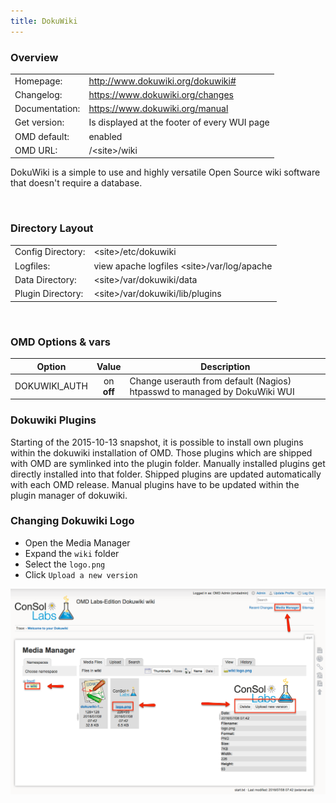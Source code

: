 ```yaml
---
title: DokuWiki
---
```

<style>
  thead th:empty {
    border: thin solid red !important;
    display: none;
  }
</style>
### Overview

|||
|---|---|
|Homepage:|http://www.dokuwiki.org/dokuwiki#|
|Changelog:|https://www.dokuwiki.org/changes|
|Documentation:|https://www.dokuwiki.org/manual|
|Get version:|Is displayed at the footer of every WUI page|
|OMD default:|enabled|
|OMD URL:|/&lt;site&gt;/wiki|

DokuWiki is a simple to use and highly versatile Open Source wiki software that doesn't require a database.

&#x205F;
### Directory Layout

|||
|---|---|
|Config Directory:|&lt;site&gt;/etc/dokuwiki|
|Logfiles:|view apache logfiles &lt;site&gt;/var/log/apache|
|Data Directory:|&lt;site&gt;/var/dokuwiki/data|
|Plugin Directory:|&lt;site&gt;/var/dokuwiki/lib/plugins|

&#x205F;

### OMD Options & vars
| Option | Value | Description |
| ------ |:-----:| ----------- |
| DOKUWIKI_AUTH | on <br> **off** | Change userauth from default (Nagios) htpasswd to managed by DokuWiki WUI |

### Dokuwiki Plugins
Starting of the 2015-10-13 snapshot, it is possible to install own plugins
within the dokuwiki installation of OMD. Those plugins which are shipped
with OMD are symlinked into the plugin folder. Manually installed plugins
get directly installed into that folder. Shipped plugins are updated
automatically with each OMD release. Manual plugins have to be updated
within the plugin manager of dokuwiki.

### Changing Dokuwiki Logo

  * Open the Media Manager
  * Expand the `wiki` folder
  * Select the `logo.png`
  * Click `Upload a new version`

<img src="Dokuwiki-Logo.png" alt="changing the dokuwiki logo">
